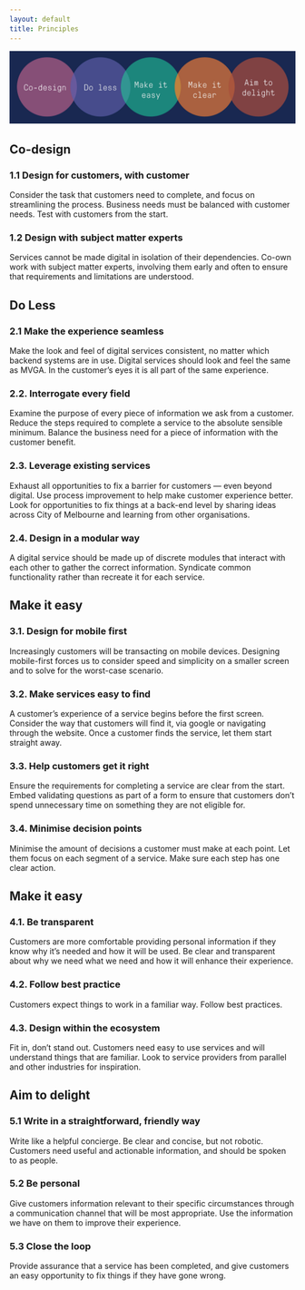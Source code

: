 ```yaml
---
layout: default
title: Principles
---
```


![](img/principles.png)

## Co-design

### 1.1 Design for customers, with customer

Consider the task that customers need to complete, and focus on streamlining the process. Business needs must be balanced with customer needs. Test with customers from the start.

### 1.2 Design with subject matter experts

Services cannot be made digital in isolation of their dependencies. Co-own work with subject matter experts, involving them early and often to ensure that requirements and limitations are understood.

## Do Less

### 2.1 Make the experience seamless

Make the look and feel of digital services consistent, no matter which backend systems are in use. Digital services should look and feel the same as MVGA. In the customer’s eyes it is all part of the same experience.

### 2.2. Interrogate every field

Examine the purpose of every piece of information we ask from a customer. Reduce the steps required to complete a service to the absolute sensible minimum. Balance the business need for a piece of information with the customer benefit.

### 2.3. Leverage existing services

Exhaust all opportunities to fix a barrier for customers — even beyond digital. Use process improvement to help make customer experience better. Look for opportunities to fix things at a back-end level by sharing ideas across City of Melbourne and learning from other organisations.

### 2.4. Design in a modular way

A digital service should be made up of discrete modules that interact with each other to gather the correct information. Syndicate common functionality rather than recreate it for each service.

## Make it easy

### 3.1. Design for mobile first

Increasingly customers will be transacting on mobile devices. Designing mobile-first forces us to consider speed and simplicity on a smaller screen and to solve for the worst-case scenario.

### 3.2. Make services easy to find

A customer’s experience of a service begins before the first screen. Consider the way that customers will find it, via google or navigating through the website. Once a customer finds the service, let them start straight away.

### 3.3. Help customers get it right

Ensure the requirements for completing a service are clear from the start. Embed validating questions as part of a form to ensure that customers don’t spend unnecessary time on something they are not eligible for.

### 3.4. Minimise decision points

Minimise the amount of decisions a customer must make at each point. Let them focus on each segment of a service. Make sure each step has one clear action.

## Make it easy

### 4.1. Be transparent

Customers are more comfortable providing personal information if they know why it’s needed and how it will be used. Be clear and transparent about why we need what we need and how it will enhance their experience.

### 4.2. Follow best practice

Customers expect things to work in a familiar way. Follow best practices.

### 4.3. Design within the ecosystem

Fit in, don’t stand out. Customers need easy to use services and will understand things that are familiar. Look to service providers from parallel and other industries for inspiration.

## Aim to delight

### 5.1 Write in a straightforward, friendly way

Write like a helpful concierge. Be clear and concise, but not robotic. Customers need useful and actionable information, and should be spoken to as people.

### 5.2 Be personal

Give customers information relevant to their specific circumstances through a communication channel that will be most appropriate. Use the information we have on them to improve their experience.

### 5.3 Close the loop

Provide assurance that a service has been completed, and give customers an easy opportunity to fix things if they have gone wrong.



